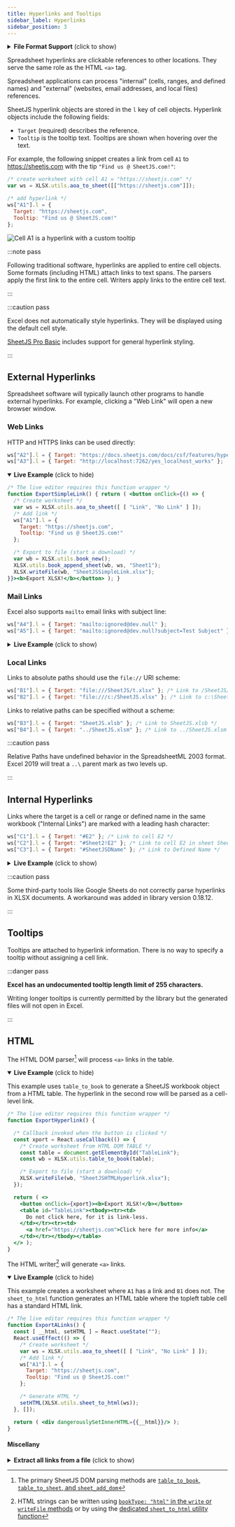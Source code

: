 ```yaml
---
title: Hyperlinks and Tooltips
sidebar_label: Hyperlinks
sidebar_position: 3
---
```


<details>
  <summary><b>File Format Support</b> (click to show)</summary>

Traditional spreadsheet software, including Excel, support "Cell Links". The
entire cell text is clickable.

Modern spreadsheet software, including Numbers, support "Span Links". Links are
applied to text fragments within the cell content. This mirrors HTML semantics.

| Formats           | Link  | Tooltip | Link Type |
|:------------------|:-----:|:-------:|:----------|
| XLSX / XLSM       |   ✔   |    ✔    | Cell Link |
| XLSB              |   ✔   |    ✔    | Cell Link |
| XLS (BIFF8)       |   ✔   |    ✔    | Cell Link |
| XLML              |   ✔   |    ✔    | Cell Link |
| ODS / FODS / UOS  |   ✔   |         | Span Link |
| HTML              |   ✔   |    ✕    | Span Link |
| NUMBERS           |   ✔   |    ✕    | Span Link |

X (✕) marks features that are not supported by the file formats. For example,
the NUMBERS file format does not support custom tooltips.

For "Span Link" formats, parsers apply the first hyperlink to the entire cell
and writers apply the hyperlink to the entire cell text.

</details>

Spreadsheet hyperlinks are clickable references to other locations. They serve
the same role as the HTML `<a>` tag.

Spreadsheet applications can process "internal" (cells, ranges, and defined
names) and "external" (websites, email addresses, and local files) references.

SheetJS hyperlink objects are stored in the `l` key of cell objects. Hyperlink
objects include the following fields:

- `Target` (required) describes the reference.
- `Tooltip` is the tooltip text. Tooltips are shown when hovering over the text.

For example, the following snippet creates a link from cell `A1` to
https://sheetjs.com with the tip `"Find us @ SheetJS.com!"`:

```js
/* create worksheet with cell A1 = "https://sheetjs.com" */
var ws = XLSX.utils.aoa_to_sheet([["https://sheetjs.com"]]);

/* add hyperlink */
ws["A1"].l = {
  Target: "https://sheetjs.com",
  Tooltip: "Find us @ SheetJS.com!"
};
```

![Cell A1 is a hyperlink with a custom tooltip](pathname:///hyperlink/tooltip.png)

:::note pass

Following traditional software, hyperlinks are applied to entire cell objects.
Some formats (including HTML) attach links to text spans. The parsers apply the
first link to the entire cell. Writers apply links to the entire cell text.

:::

:::caution pass

Excel does not automatically style hyperlinks.  They will be displayed using
the default cell style.

<a href="https://sheetjs.com/pro">SheetJS Pro Basic</a> includes support for
general hyperlink styling.

:::


## External Hyperlinks

Spreadsheet software will typically launch other programs to handle external
hyperlinks. For example, clicking a "Web Link" will open a new browser window.

### Web Links

HTTP and HTTPS links can be used directly:

```js
ws["A2"].l = { Target: "https://docs.sheetjs.com/docs/csf/features/hyperlinks#web-links" };
ws["A3"].l = { Target: "http://localhost:7262/yes_localhost_works" };
```

<details open>
  <summary><b>Live Example</b> (click to hide)</summary>

```jsx live
/* The live editor requires this function wrapper */
function ExportSimpleLink() { return ( <button onClick={() => {
  /* Create worksheet */
  var ws = XLSX.utils.aoa_to_sheet([ [ "Link", "No Link" ] ]);
  /* Add link */
  ws["A1"].l = {
    Target: "https://sheetjs.com",
    Tooltip: "Find us @ SheetJS.com!"
  };

  /* Export to file (start a download) */
  var wb = XLSX.utils.book_new();
  XLSX.utils.book_append_sheet(wb, ws, "Sheet1");
  XLSX.writeFile(wb, "SheetJSSimpleLink.xlsx");
}}><b>Export XLSX!</b></button> ); }
```

</details>

### Mail Links

Excel also supports `mailto` email links with subject line:

```js
ws["A4"].l = { Target: "mailto:ignored@dev.null" };
ws["A5"].l = { Target: "mailto:ignored@dev.null?subject=Test Subject" };
```

<details>
  <summary><b>Live Example</b> (click to show)</summary>

**This demo creates a XLSX spreadsheet with a `mailto` email link. The email
address input in the form never leaves your machine.**

```jsx live
/* The live editor requires this function wrapper */
function ExportRemoteLink() {
  const [email, setEmail] = React.useState("ignored@dev.null");
  const set_email = React.useCallback((evt) => setEmail(evt.target.value));

  /* Callback invoked when the button is clicked */
  const xport = React.useCallback(() => {
    /* Create worksheet */
    var ws = XLSX.utils.aoa_to_sheet([ [ "HTTPS", "mailto" ] ]);
    /* Add links */
    ws["A1"].l = { Target: "https://sheetjs.com" };
    ws["B1"].l = { Target: `mailto:${email}` };

    /* Export to file (start a download) */
    var wb = XLSX.utils.book_new();
    XLSX.utils.book_append_sheet(wb, ws, "Sheet1");
    XLSX.writeFile(wb, "SheetJSRemoteLink.xlsx");
  });

  return ( <>
    <b>Email: </b><input type="text" value={email} onChange={set_email} size="50"/>
    <br/><button onClick={xport}><b>Export XLSX!</b></button>
  </> );
}
```

</details>

### Local Links

Links to absolute paths should use the `file://` URI scheme:

```js
ws["B1"].l = { Target: "file:///SheetJS/t.xlsx" }; /* Link to /SheetJS/t.xlsx */
ws["B2"].l = { Target: "file:///c:/SheetJS.xlsx" }; /* Link to c:\SheetJS.xlsx */
```

Links to relative paths can be specified without a scheme:

```js
ws["B3"].l = { Target: "SheetJS.xlsb" }; /* Link to SheetJS.xlsb */
ws["B4"].l = { Target: "../SheetJS.xlsm" }; /* Link to ../SheetJS.xlsm */
```

:::caution pass

Relative Paths have undefined behavior in the SpreadsheetML 2003 format.  Excel
2019 will treat a `..\` parent mark as two levels up.

:::

## Internal Hyperlinks

Links where the target is a cell or range or defined name in the same workbook
("Internal Links") are marked with a leading hash character:

```js
ws["C1"].l = { Target: "#E2" }; /* Link to cell E2 */
ws["C2"].l = { Target: "#Sheet2!E2" }; /* Link to cell E2 in sheet Sheet2 */
ws["C3"].l = { Target: "#SheetJSDName" }; /* Link to Defined Name */
```

<details>
  <summary><b>Live Example</b> (click to show)</summary>

This demo creates a workbook with two worksheets. In the first worksheet:

- Cell `A1` ("Same") will link to the range `B2:D4` in the first sheet
- Cell `B1` ("Cross") will link to the range `B2:D4` in the second sheet
- Cell `C1` ("Name") will link to the range in the defined name `SheetJSDN`

The defined name `SheetJSDN` points to the range `A1:B2` in the second sheet.

```jsx live
/* The live editor requires this function wrapper */
function ExportInternalLink() { return ( <button onClick={() => {
  /* Create empty workbook */
  var wb = XLSX.utils.book_new();

  /* Create worksheet */
  var ws = XLSX.utils.aoa_to_sheet([ [ "Same", "Cross", "Name" ] ]);
  XLSX.utils.book_append_sheet(wb, ws, "Sheet1");

  /* Create links */
  ws["A1"].l = { Target: "#B2:D4", Tooltip: "Same-Sheet" };
  ws["B1"].l = { Target: "#Sheet2!B2:D4", Tooltip: "Cross-Sheet" };
  ws["C1"].l = { Target: "#SheetJSDN", Tooltip: "Defined Name" };

  /* Create stub Sheet2 */
  var ws2 = XLSX.utils.aoa_to_sheet([["This is Sheet2"]]);
  XLSX.utils.book_append_sheet(wb, ws2, "Sheet2");

  /* Create defined name */
  wb.Workbook = {
    Names: [{Name: "SheetJSDN", Ref:"Sheet2!A1:B2"}]
  }

  /* Export to file (start a download) */
  XLSX.writeFile(wb, "SheetJSInternalLink.xlsx");
}}><b>Export XLSX!</b></button> ); }
```

</details>

:::caution pass

Some third-party tools like Google Sheets do not correctly parse hyperlinks in
XLSX documents.  A workaround was added in library version 0.18.12.

:::

## Tooltips

Tooltips are attached to hyperlink information. There is no way to specify a
tooltip without assigning a cell link.

:::danger pass

**Excel has an undocumented tooltip length limit of 255 characters.**

Writing longer tooltips is currently permitted by the library but the generated
files will not open in Excel.

:::

## HTML

The HTML DOM parser[^1] will process `<a>` links in the table.

<details open>
  <summary><b>Live Example</b> (click to hide)</summary>

This example uses `table_to_book` to generate a SheetJS workbook object from a
HTML table. The hyperlink in the second row will be parsed as a cell-level link.

```jsx live
/* The live editor requires this function wrapper */
function ExportHyperlink() {

  /* Callback invoked when the button is clicked */
  const xport = React.useCallback(() => {
    /* Create worksheet from HTML DOM TABLE */
    const table = document.getElementById("TableLink");
    const wb = XLSX.utils.table_to_book(table);

    /* Export to file (start a download) */
    XLSX.writeFile(wb, "SheetJSHTMLHyperlink.xlsx");
  });

  return ( <>
    <button onClick={xport}><b>Export XLSX!</b></button>
    <table id="TableLink"><tbody><tr><td>
      Do not click here, for it is link-less.
    </td></tr><tr><td>
      <a href="https://sheetjs.com">Click here for more info</a>
    </td></tr></tbody></table>
  </> );
}
```

</details>

The HTML writer[^2] will generate `<a>` links.

<details open>
  <summary><b>Live Example</b> (click to hide)</summary>

This example creates a worksheet where `A1` has a link and `B1` does not. The
`sheet_to_html` function generates an HTML table where the topleft table cell
has a standard HTML link.

```jsx live
/* The live editor requires this function wrapper */
function ExportALinks() {
  const [ __html, setHTML ] = React.useState("");
  React.useEffect(() => {
    /* Create worksheet */
    var ws = XLSX.utils.aoa_to_sheet([ [ "Link", "No Link" ] ]);
    /* Add link */
    ws["A1"].l = {
      Target: "https://sheetjs.com",
      Tooltip: "Find us @ SheetJS.com!"
    };

    /* Generate HTML */
    setHTML(XLSX.utils.sheet_to_html(ws));
  }, []);

  return ( <div dangerouslySetInnerHTML={{__html}}/> );
}
```

</details>

#### Miscellany

<details>
  <summary><b>Extract all links from a file</b> (click to show)</summary>

The following example iterates through each worksheet and each cell to find all
links. The table shows sheet name, cell address, and target for each link.

```jsx live
function SheetJSParseLinks() {
  const [rows, setRows] = React.useState([]);

  return ( <>
    <input type="file" onChange={async(e) => {
      let rows = [];
      /* parse workbook */
      const file = e.target.files[0];
      const data = await file.arrayBuffer();
      const wb = XLSX.read(data);

      const html = [];
      wb.SheetNames.forEach(n => {
        var ws = wb.Sheets[n]; if(!ws) return;
        var ref = XLSX.utils.decode_range(ws["!ref"]);
        for(var R = 0; R <= ref.e.r; ++R) for(var C = 0; C <= ref.e.c; ++C) {
          var addr = XLSX.utils.encode_cell({r:R,c:C});
          if(!ws[addr] || !ws[addr].l) continue;
          var link = ws[addr].l;
          rows.push({ws:n, addr, Target: link.Target});
        }
      });
      setRows(rows);
    }}/>
    <table><tr><th>Sheet</th><th>Address</th><th>Link Target</th></tr>
    {rows.map(r => (<tr><td>{r.ws}</td><td>{r.addr}</td><td>{r.Target}</td></tr>))}
    </table>
  </> );
}
```

</details>

[^1]: The primary SheetJS DOM parsing methods are [`table_to_book`, `table_to_sheet`, and `sheet_add_dom`](/docs/api/utilities/html#html-table-input)
[^2]: HTML strings can be written using [`bookType: "html"` in the `write` or `writeFile` methods](/docs/api/write-options) or by using the [dedicated `sheet_to_html` utility function](/docs/api/utilities/html#html-table-output)